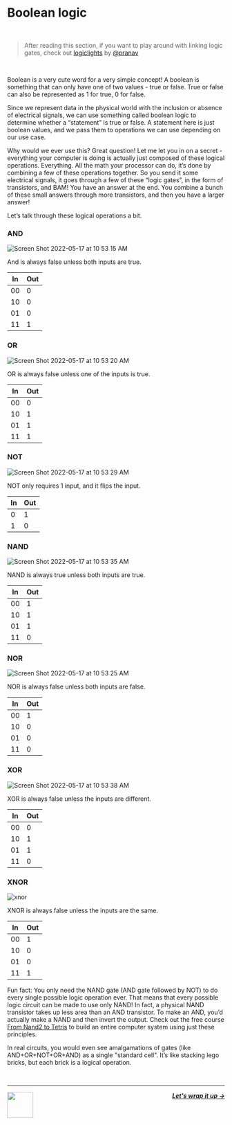 # Boolean logic

<br />

> After reading this section, if you want to play around with linking logic gates, check out [logiclights](https://logiclights.vercel.app/) by [@pranav](https://github.com/pranavnt)

<br />

Boolean is a very cute word for a very simple concept! A boolean is something that can only have one of two values - true or false. True or false can also be represented as 1 for true, 0 for false.

Since we represent data in the physical world with the inclusion or absence of electrical signals, we can use something called boolean logic to determine whether a “statement” is true or false. A statement here is just boolean values, and we pass them to operations we can use depending on our use case.

Why would we ever use this? Great question! Let me let you in on a secret - everything your computer is doing is actually just composed of these logical operations. Everything. All the math your processor can do, it’s done by combining a few of these operations together. So you send it some electrical signals, it goes through a few of these “logic gates”, in the form of transistors, and BAM! You have an answer at the end. You combine a bunch of these small answers through more transistors, and then you have a larger answer!

Let’s talk through these logical operations a bit.

### AND

![Screen Shot 2022-05-17 at 10 53 15 AM](https://user-images.githubusercontent.com/621904/168841849-865fc1ae-091c-4723-b0b0-cdba50ef22a6.png)

And is always false unless both inputs are true.


| In | Out |
| -- | --- |
| 00 | 0   |
| 10 | 0   |
| 01 | 0   |
| 11 | 1   |

### OR

![Screen Shot 2022-05-17 at 10 53 20 AM](https://user-images.githubusercontent.com/621904/168842251-b04cdc4d-6c3e-458b-8968-c1eef1fc2b0c.png)

OR is always false unless one of the inputs is true.


| In | Out |
| -- | --- |
| 00 | 0   |
| 10 | 1   |
| 01 | 1   |
| 11 | 1   |

### NOT

![Screen Shot 2022-05-17 at 10 53 29 AM](https://user-images.githubusercontent.com/621904/168842309-66cc8fe3-d4e5-41e0-9ea1-8bc4e2a9bd21.png)

NOT only requires 1 input, and it flips the input.


| In | Out |
| -- | --- |
| 0  | 1   |
| 1  | 0   |

### NAND

![Screen Shot 2022-05-17 at 10 53 35 AM](https://user-images.githubusercontent.com/621904/168842382-d854d2f1-c20d-46fc-a302-4972343305ca.png)

NAND is always true unless both inputs are true.


| In | Out |
| -- | --- |
| 00 | 1   |
| 10 | 1   |
| 01 | 1   |
| 11 | 0   |

### NOR

![Screen Shot 2022-05-17 at 10 53 25 AM](https://user-images.githubusercontent.com/621904/168842428-dd63a889-4774-4f7b-845e-3ae43c7c9b75.png)

NOR is always false unless both inputs are false.


| In | Out |
| -- | --- |
| 00 | 1   |
| 10 | 0   |
| 01 | 0   |
| 11 | 0   |

### XOR

![Screen Shot 2022-05-17 at 10 53 38 AM](https://user-images.githubusercontent.com/621904/168842465-f8251a20-8962-4221-9146-93e4e6b01908.png)

XOR is always false unless the inputs are different.


| In | Out |
| -- | --- |
| 00 | 0   |
| 10 | 1   |
| 01 | 1   |
| 11 | 0   |

### XNOR

![xnor](https://user-images.githubusercontent.com/621904/168848632-9e62e088-3dbf-4007-a435-fe34e6fb4c8b.png)

XNOR is always false unless the inputs are the same.


| In | Out |
| -- | --- |
| 00 | 1   |
| 10 | 0   |
| 01 | 0   |
| 11 | 1   |

Fun fact: You only need the NAND gate (AND gate followed by NOT) to do every single possible logic operation ever. That means that every possible logic circuit can be made to use only NAND! In fact, a physical NAND transistor takes up less area than an AND transistor. To make an AND, you’d actually make a NAND and then invert the output. Check out the free course [From Nand2 to Tetris](https://www.nand2tetris.org/) to build an entire computer system using just these principles.

In real circuits, you would even see amalgamations of gates (like AND+OR+NOT+OR+AND) as a single "standard cell". It’s like stacking lego bricks, but each brick is a logical operation.

<br />

---

<a href="/guide/math/number-systems.md">
  <picture>
    <source media="(prefers-color-scheme: dark)" srcset="https://cloud-5aq8uo1rv-hack-club-bot.vercel.app/0backd.png">
    <img align="left" width="60" src="https://cloud-5v3nvbscw-hack-club-bot.vercel.app/0backl.png" />
  </picture>
</a>

<p align="right">
  <em>
    <b>
      <a href="/guide/conclusion.md">
        Let's wrap it up →
      </a>
    </b>
  </em>
</p>
